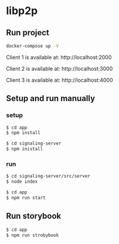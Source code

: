 # libp2p

## Run project
```sh
docker-compose up -V
```

Client 1 is available at: http://localhost:2000

Client 2 is available at: http://localhost:3000

Client 3 is available at: http://localhost:4000


## Setup and run manually
### setup
```sh
$ cd app
$ npm install
```
```sh
$ cd signaling-server
$ npm inistall
```

### run
```sh
$ cd signaling-server/src/server
$ node index
```

```sh
$ cd app
$ npm run start
```

## Run storybook
```sh
$ cd app
$ npm run strobybook
```